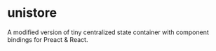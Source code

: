 # unistore
A modified version of tiny centralized state container with component bindings for Preact &amp; React.
